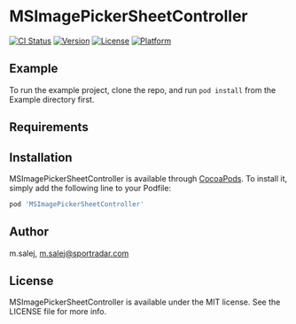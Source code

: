 # MSImagePickerSheetController

[![CI Status](http://img.shields.io/travis/m.salej/MSImagePickerSheetController.svg?style=flat)](https://travis-ci.org/m.salej/MSImagePickerSheetController)
[![Version](https://img.shields.io/cocoapods/v/MSImagePickerSheetController.svg?style=flat)](http://cocoapods.org/pods/MSImagePickerSheetController)
[![License](https://img.shields.io/cocoapods/l/MSImagePickerSheetController.svg?style=flat)](http://cocoapods.org/pods/MSImagePickerSheetController)
[![Platform](https://img.shields.io/cocoapods/p/MSImagePickerSheetController.svg?style=flat)](http://cocoapods.org/pods/MSImagePickerSheetController)

## Example

To run the example project, clone the repo, and run `pod install` from the Example directory first.

## Requirements

## Installation

MSImagePickerSheetController is available through [CocoaPods](http://cocoapods.org). To install
it, simply add the following line to your Podfile:

```ruby
pod 'MSImagePickerSheetController'
```

## Author

m.salej, m.salej@sportradar.com

## License

MSImagePickerSheetController is available under the MIT license. See the LICENSE file for more info.
